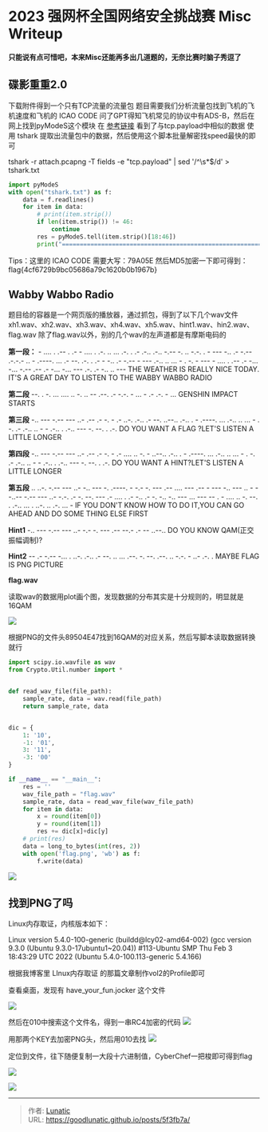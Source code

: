 # 2023 强网杯全国网络安全挑战赛 Misc Writeup

**只能说有点可惜吧，本来Misc还能再多出几道题的，无奈比赛时脑子秀逗了**

<!--more-->

## 碟影重重2.0

下载附件得到一个只有TCP流量的流量包
题目需要我们分析流量包找到飞机的飞机速度和飞机的 ICAO CODE
问了GPT得知飞机常见的协议中有ADS-B，然后在网上找到pyModeS这个模块
在 [参考链接](https://gitee.com/wangmin-gf/ads-b) 看到了与tcp.payload中相似的数据
使用 tshark 提取出流量包中的数据，然后使用这个脚本批量解密找speed最快的即可

tshark -r attach.pcapng -T fields -e "tcp.payload" | sed '/^\s*$/d' > tshark.txt

```python
import pyModeS
with open("tshark.txt") as f:
    data = f.readlines()
    for item in data:
        # print(item.strip())
        if len(item.strip()) != 46:
            continue
        res = pyModeS.tell(item.strip()[18:46])
        print("===========================================================================")
```

Tips：这里的 ICAO CODE 需要大写：79A05E
然后MD5加密一下即可得到：flag{4cf6729b9bc05686a79c1620b0b1967b}

## Wabby Wabbo Radio

题目给的容器是一个网页版的播放器，通过抓包，得到了以下几个wav文件
xh1.wav、xh2.wav、xh3.wav、xh4.wav、xh5.wav、hint1.wav、hin2.wav、flag.wav
除了flag.wav以外，别的几个wav的左声道都是有摩斯电码的

**第一段：**
\- .... . .-- . .- - .... . .-. .. ... .-. . .- .-.. .-.. -.-- -. .. -.-. . - --- -.. .- -.-- .-.-.- .. - .----. ... .- --. .-. . .- - -.. .- -.-- - --- .-.. .. ... - . -. - --- - .... . .-- .- -... -... -.-- .-- .- -... -... --- .-. .- -.. .. ---
THE WEATHER IS REALLY NICE TODAY. IT'S A GREAT DAY TO LISTEN TO THE WABBY WABBO RADIO

**第二段**
--. . -. ... .... .. -. .. -- .--. .- -.-. - ... - .- .-. - ...
GENSHIN IMPACT STARTS

**第三段**
-.. --- -.-- --- ..- .-- .- -. - .- ..-. .-.. .- --. ..--.. .-.. . - .----. ... .-.. .. ... - . -. .- .-.. .. - - .-..  . .-.. --- -. --. . .-.
DO YOU WANT A FLAG ?LET'S LISTEN A LITTLE LONGER

**第四段**
-.. --- -.-- --- ..- .-- .- -. - .- .... .. -. - ..--.. .-.. . - .----. ... .-.. .. ... - . -. .- .-.. .. - - .-.. . .-.. --- -. --. . .-.
DO YOU WANT A HINT?LET'S LISTEN A LITTLE LONGER

**第五段**
.. ..-. -.-- --- ..- -.. --- -. .----. - -.- -. --- .-- .... --- .-- - --- -.. --- .. - --..-- -.-- --- ..- -.-. .- -. --. --- .- .... . .- -.. .- -. -.. -.. --- ... --- -- . - .... .. -. --. . .-.. ... . ..-. .. .-. ... -
IF YOU DON'T KNOW HOW TO DO IT,YOU CAN GO AHEAD AND DO SOME THING ELSE FIRST

**Hint1**
-.. --- -.-- --- ..- -.- -. --- .-- --.- .- -- ..--..
DO YOU KNOW QAM(正交振幅调制)?

**Hint2**
-- .- -.-- -... . ..-. .-.. .- --. .. ... .--. -. --. .--. .. -.-. - ..- .-. .
MAYBE FLAG IS PNG PICTURE

**flag.wav**

读取wav的数据用plot画个图，发现数据的分布其实是十分规则的，明显就是16QAM

![](imgs/image-20240702171050375.png)

根据PNG的文件头89504E47找到16QAM的对应关系，然后写脚本读取数据转换就行

```python
import scipy.io.wavfile as wav
from Crypto.Util.number import *


def read_wav_file(file_path):
    sample_rate, data = wav.read(file_path)
    return sample_rate, data


dic = {
    1: '10',
    -1: '01',
    3: '11',
    -3: '00'
}

if __name__ == "__main__":
    res = ''
    wav_file_path = "flag.wav"
    sample_rate, data = read_wav_file(wav_file_path)
    for item in data:
        x = round(item[0])
        y = round(item[1])
        res += dic[x]+dic[y]
    # print(res)
    data = long_to_bytes(int(res, 2))
    with open('flag.png', 'wb') as f:
        f.write(data)
```

![](imgs/image-20240702171059245.png)

## 找到PNG了吗

Linux内存取证，内核版本如下：

Linux version 5.4.0-100-generic (buildd@lcy02-amd64-002) (gcc version 9.3.0 (Ubuntu 9.3.0-17ubuntu1~20.04)) \#113-Ubuntu SMP Thu Feb 3 18:43:29 UTC 2022 (Ubuntu 5.4.0-100.113-generic 5.4.166)

根据我博客里 LInux内存取证 的那篇文章制作vol2的Profile即可

查看桌面，发现有 have_your_fun.jocker 这个文件

![](imgs/image-20240702171108754.png)

然后在010中搜索这个文件名，得到一串RC4加密的代码
![](imgs/image-20240702171116502.png)

用那两个KEY去加密PNG头，然后用010去找
![](imgs/image-20240702171125681.png)

定位到文件，往下随便复制一大段十六进制值，CyberChef一把梭即可得到flag

![](imgs/image-20240702171131968.png)

![](imgs/image-20240702171139955.png)


---

> 作者: [Lunatic](https://goodlunatic.github.io)  
> URL: https://goodlunatic.github.io/posts/5f3fb7a/  

